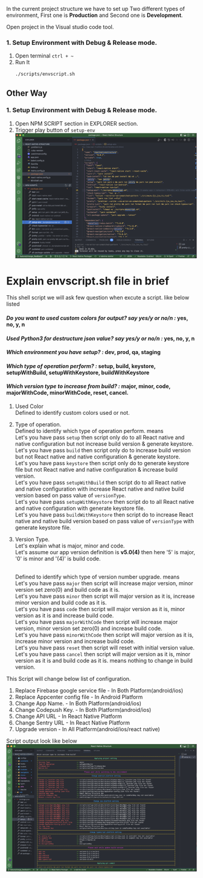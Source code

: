 In the current project structure we have to set up Two different types of environment, First one is **Production** and Second one is **Development**.

Open project in the Visual studio code tool.

### 1. Setup Environment with **Debug** & **Release** mode.

1. Open terminal `ctrl + ~`
2. Run It
   ```bash
   ./scripts/envscript.sh
   ```

## Other Way

### 1. Setup Environment with **Debug** & **Release** mode.

1. Open NPM SCRIPT section in EXPLORER section.
1. Trigger play button of `setup-env`
   <br /><img src="./screenshot/environment_setup.png" alt="alt text"/>

# Explain envscript.sh file in brief

This shell script we will ask few question when excute a script. like below listed

#### **_Do you want to used custom colors for output? say yes/y or no/n :_** yes, no, y, n

#### **_Used Python3 for destructure json value? say yes/y or no/n :_** yes, no, y, n

#### **_Which environment you have setup? :_** dev, prod, qa, staging

#### **_Which type of operation perform? :_** setup, build, keystore, setupWithBuild, setupWithKeystore, buildWithKeystore

#### **_Which version type to increase from build? :_** major, minor, code, majorWithCode, minorWithCode, reset, cancel.<br />

1. Used Color
   <br />Defined to identify custom colors used or not.
1. Type of operation.
   <br />Defined to identify which type of operation perform. means
   <br />Let's you have pass `setup` then script only do to all React native and native configuration but not increase build version & generate keystore.
   <br />Let's you have pass `build` then script only do to increase build version but not React native and native configuration & generate keystore.
   <br />Let's you have pass `keystore` then script only do to generate keystore file but not React native and native configuration & increase build version.
   <br />Let's you have pass `setupWithBuild` then script do to all React native and native configuration with increase React native and native build version based on pass value of `versionType`.
   <br />Let's you have pass `setupWithKeystore` then script do to all React native and native configuration with generate keystore file.
   <br />Let's you have pass `buildWithKeystore` then script do to increase React native and native build version based on pass value of `versionType` with generate keystore file.
1. Version Type.
   <br />Let's explain what is major, minor and code.
   <br />Let's assume our app version definition is **v5.0(4)** then here '5' is major, '0' is minor and '(4)' is build code.

   <br />Defined to identify which type of version number upgrade. means
   <br />Let's you have pass `major` then script will increase major version, minor version set zero(0) and build code as it is.
   <br />Let's you have pass `minor` then script will major version as it is, increase minor version and build code as it is.
   <br />Let's you have pass `code` then script will major version as it is, minor version as it is and increase build code.
   <br />Let's you have pass `majorWithCode` then script will increase major version, minor version set zero(0) and increase build code.
   <br />Let's you have pass `minorWithCode` then script will major version as it is, increase minor version and increase build code.
   <br />Let's you have pass `reset` then script will reset with initial version value.
   <br />Let's you have pass `cancel` then script will major version as it is, minor version as it is and build code as it is. means nothing to change in build version.

This Script will change below list of configuration.

1. Replace Firebase google service file - In Both Platform(android/ios)
1. Replace Appcenter config file - In Android Platform
1. Change App Name. - In Both Platform(android/ios)
1. Change Codepush Key. - In Both Platform(android/ios)
1. Change API URL - In React Native Platform
1. Change Sentry URL - In React Native Platform
1. Upgrade version - In All Platform(android/ios/react native)

Script output look like below
<br /><img src="./screenshot/script_success.png" alt="alt text"/>
